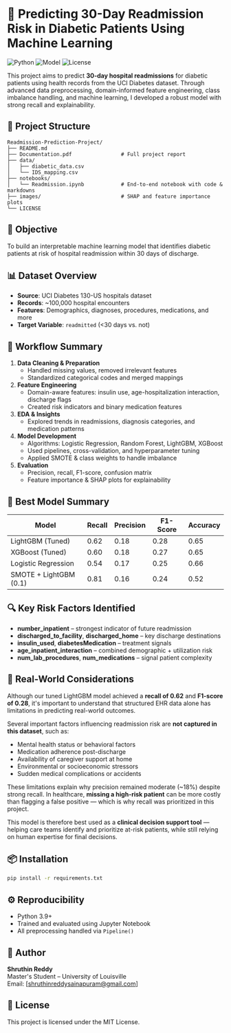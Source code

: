 
# 🏥 Predicting 30-Day Readmission Risk in Diabetic Patients Using Machine Learning

![Python](https://img.shields.io/badge/Language-Python-blue.svg)
![Model](https://img.shields.io/badge/Model-LightGBM-success)
![License](https://img.shields.io/badge/License-MIT-lightgrey)

This project aims to predict **30-day hospital readmissions** for diabetic patients using health records  from the UCI Diabetes dataset. Through advanced data preprocessing, domain-informed feature engineering, class imbalance handling, and machine learning, I  developed a robust model with strong recall and explainability.

## 📂 Project Structure

```
Readmission-Prediction-Project/
├── README.md
├── Documentation.pdf                # Full project report 
├── data/
│   ├── diabetic_data.csv
│   └── IDS_mapping.csv
├── notebooks/
│   └── Readmission.ipynb            # End-to-end notebook with code & markdowns
├── images/                          # SHAP and feature importance plots
└── LICENSE
```

## 🎯 Objective

To build an interpretable machine learning model that identifies diabetic patients at risk of hospital readmission within 30 days of discharge.

## 📊 Dataset Overview

- **Source**: UCI Diabetes 130-US hospitals dataset
- **Records**: ~100,000 hospital encounters
- **Features**: Demographics, diagnoses, procedures, medications, and more
- **Target Variable**: `readmitted` (<30 days vs. not)

## 🧪 Workflow Summary

1. **Data Cleaning & Preparation**
   - Handled missing values, removed irrelevant features
   - Standardized categorical codes and merged mappings
2. **Feature Engineering**
   - Domain-aware features: insulin use, age-hospitalization interaction, discharge flags
   - Created risk indicators and binary medication features
3. **EDA & Insights**
   - Explored trends in readmissions, diagnosis categories, and medication patterns
4. **Model Development**
   - Algorithms: Logistic Regression, Random Forest, LightGBM, XGBoost
   - Used pipelines, cross-validation, and hyperparameter tuning
   - Applied SMOTE & class weights to handle imbalance
5. **Evaluation**
   - Precision, recall, F1-score, confusion matrix
   - Feature importance & SHAP plots for explainability

## 🧠 Best Model Summary

| Model                  | Recall | Precision | F1-Score | Accuracy |
|------------------------|--------|-----------|----------|----------|
| LightGBM (Tuned)       | 0.62   | 0.18      | 0.28     | 0.65     |
| XGBoost (Tuned)        | 0.60   | 0.18      | 0.27     | 0.65     |
| Logistic Regression    | 0.54   | 0.17      | 0.25     | 0.66     |
| SMOTE + LightGBM (0.1) | 0.81   | 0.16      | 0.24     | 0.52     |

## 🔍 Key Risk Factors Identified

- **number_inpatient** – strongest indicator of future readmission
- **discharged_to_facility**, **discharged_home** – key discharge destinations
- **insulin_used**, **diabetesMedication** – treatment signals
- **age_inpatient_interaction** – combined demographic + utilization risk
- **num_lab_procedures**, **num_medications** – signal patient complexity

## 🚨 Real-World Considerations

Although our tuned LightGBM model achieved a **recall of 0.62** and **F1-score of 0.28**, it's important to understand that structured EHR data alone has limitations in predicting real-world outcomes.

Several important factors influencing readmission risk are **not captured in this dataset**, such as:

- Mental health status or behavioral factors
- Medication adherence post-discharge
- Availability of caregiver support at home
- Environmental or socioeconomic stressors
- Sudden medical complications or accidents

These limitations explain why precision remained moderate (~18%) despite strong recall. In healthcare, **missing a high-risk patient** can be more costly than flagging a false positive — which is why recall was prioritized in this project.

This model is therefore best used as a **clinical decision support tool** — helping care teams identify and prioritize at-risk patients, while still relying on human expertise for final decisions.



## 📦 Installation

```bash
pip install -r requirements.txt
```

## ⚙️ Reproducibility

- Python 3.9+
- Trained and evaluated using Jupyter Notebook
- All preprocessing handled via `Pipeline()`

## 🧠 Author

**Shruthin Reddy**  
Master's Student – University of Louisville  
Email: [shruthinreddysainapuram@gmail.com]  

## 📌 License

This project is licensed under the MIT License.
